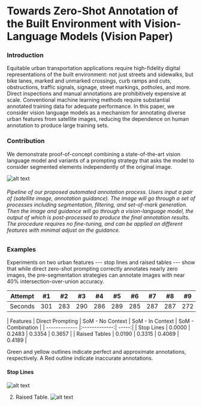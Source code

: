 # Towards Zero-Shot Annotation of the Built Environment with Vision-Language Models (Vision Paper)

### Introduction
Equitable urban transportation applications require high-fidelity digital representations of the built environment: not just streets and sidewalks, but bike lanes, marked and unmarked crossings, curb ramps and cuts, obstructions, traffic signals, signage, street markings, potholes, and more. Direct inspections and manual annotations are prohibitively expensive at scale. Conventional machine learning methods require substantial annotated training data for adequate performance. In this paper, we consider vision language models as a mechanism for annotating diverse urban features from satellite images, reducing the dependence on human annotation to produce large training sets.  

### Contribution
We demonstrate proof-of-concept combining a state-of-the-art vision language model and variants of a prompting strategy that asks the model to consider segmented elements independently of the original image. 

![alt text](https://github.com/BeanHam/2024-vl-annotation/blob/main/visualizations/pipeline.png)
###### Pipeline of our proposed automated annotation process. Users input a pair of (satellite image, annotation guidance). The image will go through a set of processes including segmentation, filtering, and set-of-mark generation. Then the image and guidance will go through a vision-language model, the output of which is post-processed to produce the final annotation results. The procedure requires no fine-tuning, and can be applied on different features with minimal adjust on the guidance.

### Examples
Experiments on two urban features --- stop lines and raised tables --- show that while direct zero-shot prompting correctly annotates nearly zero images, the pre-segmentation strategies can annotate images with near 40% intersection-over-union accuracy. 

Attempt | #1 | #2 | #3 | #4 | #5 | #6 | #7 | #8 | #9 | #10 | #11
--- | --- | --- | --- |--- |--- |--- |--- |--- |--- |--- |---
Seconds | 301 | 283 | 290 | 286 | 289 | 285 | 287 | 287 | 272 | 276 | 269


| Features    | Direct Prompting | SoM - No Context | SoM - In Context | SoM - Combination |
| ------------- |:-------------:| -----:|
| Stop Lines | 0.0000 | 0.2483 | 0.3354 | 0.3657 |
| Raised Tables | 0.0190 | 0.3315 | 0.4069 | 0.4189 |

Green and yellow outlines indicate perfect and approximate annotations, respectively. A Red outline indicate inaccurate annotations.

#### Stop Lines
![alt text](https://github.com/BeanHam/2024-vl-annotation/blob/main/visualizations/stop_lines.png)

2. Raised Table.
![alt text](https://github.com/BeanHam/2024-vl-annotation/blob/main/visualizations/raised_tables.png)
